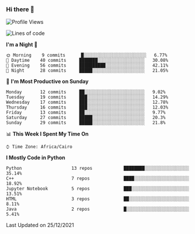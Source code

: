 ### Hi there 👋

<!--
**AMR-KELEG/AMR-KELEG** is a ✨ _special_ ✨ repository because its `README.md` (this file) appears on your GitHub profile.

Here are some ideas to get you started:

- 🔭 I’m currently working on ...
- 🌱 I’m currently learning ...
- 👯 I’m looking to collaborate on ...
- 🤔 I’m looking for help with ...
- 💬 Ask me about ...
- 📫 How to reach me: ...
- 😄 Pronouns: ...
- ⚡ Fun fact: ...
-->

<!--START_SECTION:waka-->
![Profile Views](http://img.shields.io/badge/Profile%20Views-2-blue)

![Lines of code](https://img.shields.io/badge/From%20Hello%20World%20I%27ve%20Written-3%20Million%20lines%20of%20code-blue)

**I'm a Night 🦉** 

```text
🌞 Morning    9 commits      █░░░░░░░░░░░░░░░░░░░░░░░░   6.77% 
🌆 Daytime    40 commits     ███████░░░░░░░░░░░░░░░░░░   30.08% 
🌃 Evening    56 commits     ██████████░░░░░░░░░░░░░░░   42.11% 
🌙 Night      28 commits     █████░░░░░░░░░░░░░░░░░░░░   21.05%

```
📅 **I'm Most Productive on Sunday** 

```text
Monday       12 commits     ██░░░░░░░░░░░░░░░░░░░░░░░   9.02% 
Tuesday      19 commits     ███░░░░░░░░░░░░░░░░░░░░░░   14.29% 
Wednesday    17 commits     ███░░░░░░░░░░░░░░░░░░░░░░   12.78% 
Thursday     16 commits     ███░░░░░░░░░░░░░░░░░░░░░░   12.03% 
Friday       13 commits     ██░░░░░░░░░░░░░░░░░░░░░░░   9.77% 
Saturday     27 commits     █████░░░░░░░░░░░░░░░░░░░░   20.3% 
Sunday       29 commits     █████░░░░░░░░░░░░░░░░░░░░   21.8%

```


📊 **This Week I Spent My Time On** 

```text
⌚︎ Time Zone: Africa/Cairo

```

**I Mostly Code in Python** 

```text
Python                   13 repos            ████████░░░░░░░░░░░░░░░░░   35.14% 
C++                      7 repos             ████░░░░░░░░░░░░░░░░░░░░░   18.92% 
Jupyter Notebook         5 repos             ███░░░░░░░░░░░░░░░░░░░░░░   13.51% 
HTML                     3 repos             ██░░░░░░░░░░░░░░░░░░░░░░░   8.11% 
Java                     2 repos             █░░░░░░░░░░░░░░░░░░░░░░░░   5.41%

```



 Last Updated on 25/12/2021
<!--END_SECTION:waka-->
